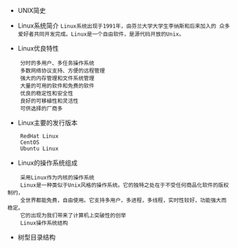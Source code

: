 * UNIX简史

* Linux系统简介
`
	Linux系统出现于1991年，由芬兰大学大学生李纳斯和后来加入的
	众多爱好者共同开发完成。Linux是一个自由软件，是源代码开放的Unix。
`
* Linux优良特性
```
	分时的多用户、多任务操作系统
    多数网络协议支持、方便的远程管理
    强大的内存管理和文件系统管理
    大量的可用的软件和免费的软件
    优良的稳定性和安全性
    良好的可移植性和灵活性
    可供选择的厂商多  
```	
* Linux主要的发行版本
```
	RedHat Linux
	CentOS
	Ubuntu Linux
```
* Linux的操作系统组成
```
	采用Linux作为内核的操作系统
	Linux是一种类似于Unix风格的操作系统。它的独特之处在于不受任何商品化软件的版权制约，
	全世界都能免费，自由使用。它支持多用户，多进程，多线程，实时性较好，功能强大而稳定。
	它的出现为我们带来了计算机上突破性的创举
	Linux操作系统结构
```
* 树型目录结构
